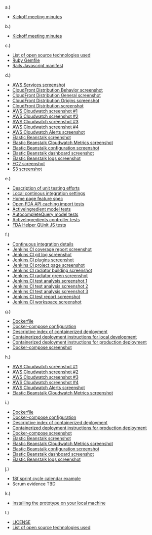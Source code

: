 a.)
- [Kickoff meeting minutes](../../doc/readme/MeetingMinutes18FBPAKick-off.pdf?raw=true)

b.)
- [Kickoff meeting minutes](../../doc/readme/MeetingMinutes18FBPAKick-off.pdf?raw=true)

c.)
- [List of open source technologies used](../../doc/readme/open_source_technologies.md)
- [Ruby Gemfile](../../Gemfile)
- [Rails Javascript manifest](../../app/assets/javascripts/application.js)

d.)
- [AWS Services screenshot](../../doc/screenshots/aws/AWS_Services_Overview.png)
- [CloudFront Distribution Behavior screenshot](../../doc/screenshots/aws/CloudFront_Distribution_Behavior.png)
- [CloudFront Distribution General screenshot](../../doc/screenshots/aws/CloudFront_Distribution_General.png)
- [CloudFront Distribution Origins screenshot](../../doc/screenshots/aws/CloudFront_Distribution_Origins.png)
- [CloudFront Distribution screenshot](../../doc/screenshots/aws/CloudFront_Distributions.png)
- [AWS Cloudwatch screenshot #1](../../doc/screenshots/aws/AWS_CloudWatch_1.png)
- [AWS Cloudwatch screenshot #2](../../doc/screenshots/aws/AWS_CloudWatch_2.png)
- [AWS Cloudwatch screenshot #3](../../doc/screenshots/aws/AWS_CloudWatch_3.png)
- [AWS Cloudwatch screenshot #4](../../doc/screenshots/aws/AWS_CloudWatch_4.png)
- [AWS Cloudwatch Alerts screenshot](../../doc/screenshots/aws/CloudwatchAlerts.png)
- [Elastic Beanstalk screenshot](../../doc/screenshots/aws/ElasticBeanstalk.png)
- [Elastic Beanstalk Cloudwatch Metrics screenshot](../../doc/screenshots/aws/EB_Cloudwatch_Metrics.png)
- [Elastic Beanstalk configuration screenshot](../../doc/screenshots/aws/EB_Config.png)
- [Elastic Beanstalk dashboard screenshot](../../doc/screenshots/aws/EB_Dhasboard.png)
- [Elastic Beanstalk logs screenshot](../../doc/screenshots/aws/EB_Logs.png)
- [EC2 screenshot](../../doc/screenshots/aws/EC2.png)
- [S3 screenshot](../../doc/screenshots/aws/S3.png)

e.)
- [Description of unit testing efforts](../../doc/readme/unit_testing.md)
- [Local continous integration settings](../../Guardfile)
- [Home page feature spec](../../spec/features/visitors/home_page_spec.rb)
- [Open FDA API caching import tests](../../spec/lib/active_ingredients_importer_spec.rb)
- [ActiveIngredient model tests](../../spec/models/active_ingredient_spec.rb)
- [AutocompleteQuery model tests](../../spec/models/autocomplete_query_spec.rb)
- [ActiveIngredients controller tests](../../spec/requests/active_ingredients_spec.rb)
- [FDA Helper QUnit JS tests](../../test/javascripts/fda_helpers.js)

f.)
- [Continuous integration details](../../doc/readme/continuous_integration.md)
- [Jenkins CI coverage report screenshot](../../doc/screenshots/jenkins/Coverage_Report.png)
- [Jenkins CI git log screenshot](../../doc/screenshots/jenkins/Git_Log.png)
- [Jenkins CI plugins screenshot](../../doc/screenshots/jenkins/Jenkins_Plugins.png)
- [Jenkins CI project page screenshot](../../doc/screenshots/jenkins/Project_Page.png)
- [Jenkins CI radiator building screenshot](../../doc/screenshots/jenkins/Radiator_Building.png)
- [Jenkins CI radiator green screenshot](../../doc/screenshots/jenkins/Radiator_Green.png)
- [Jenkins CI test analysis screenshot 1](../../doc/screenshots/jenkins/Test_Analysis_0.png)
- [Jenkins CI test analysis screenshot 2](../../doc/screenshots/jenkins/Test_Analysis_1.png)
- [Jenkins CI test analysis screenshot 3](../../doc/screenshots/jenkins/Test_Analysis_2.png)
- [Jenkins CI test report screenshot](../../doc/screenshots/jenkins/Test_Report.png)
- [Jenkins CI workspace screenshot](../../doc/screenshots/jenkins/Workspace.png)

g.)
- [Dockerfile](../../Dockerfile)
- [Docker-compose configuration](../../docker-compose.yml)
- [Descriptive index of containerized deployment](../../doc/readme/container_index.md)
- [Containerized deployment instructions for local development](../../doc/readme/container_development.md)
- [Containerized deployment instructions for production deployment](../../doc/readme/container_production.md)
- [Docker-compose screenshot](../../doc/screenshots/docker/Docker_Docker-compose.png)

h.)
- [AWS Cloudwatch screenshot #1](../../doc/screenshots/aws/AWS_CloudWatch_1.png)
- [AWS Cloudwatch screenshot #2](../../doc/screenshots/aws/AWS_CloudWatch_2.png)
- [AWS Cloudwatch screenshot #3](../../doc/screenshots/aws/AWS_CloudWatch_3.png)
- [AWS Cloudwatch screenshot #4](../../doc/screenshots/aws/AWS_CloudWatch_4.png)
- [AWS Cloudwatch Alerts screenshot](../../doc/screenshots/aws/CloudwatchAlerts.png)
- [Elastic Beanstalk Cloudwatch Metrics screenshot](../../doc/screenshots/aws/EB_Cloudwatch_Metrics.png)

i.)
- [Dockerfile](../../Dockerfile)
- [Docker-compose configuration](../../docker-compose.yml)
- [Descriptive index of containerized deployment](../../doc/readme/container_index.md)
- [Containerized deployment instructions for production deployment](../../doc/readme/container_production.md)
- [Docker-compose screenshot](../../doc/screenshots/docker/Docker_Docker-compose.png)
- [Elastic Beanstalk screenshot](../../doc/screenshots/aws/ElasticBeanstalk.png)
- [Elastic Beanstalk Cloudwatch Metrics screenshot](../../doc/screenshots/aws/EB_Cloudwatch_Metrics.png)
- [Elastic Beanstalk configuration screenshot](../../doc/screenshots/aws/EB_Config.png)
- [Elastic Beanstalk dashboard screenshot](../../doc/screenshots/aws/EB_Dhasboard.png)
- [Elastic Beanstalk logs screenshot](../../doc/screenshots/aws/EB_Logs.png)

j.)
- [18f sprint cycle calendar example](../../doc/screenshots/pm/18f_sprint_cycle.png)
- Scrum evidence TBD

k.)
- [Installing the prototype on your local machine](../../doc/readme/developer_installation.md)

l.)
- [LICENSE](../../LICENSE)
- [List of open source technologies used](../../doc/readme/open_source_technologies.md)

